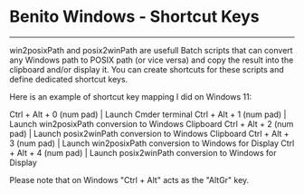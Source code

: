 # **Benito Windows - Shortcut Keys**

* * *

win2posixPath and posix2winPath are usefull Batch scripts that can convert any Windows path to POSIX path (or vice versa) and copy the result into the clipboard and/or display it.
You can create shortcuts for these scripts and define dedicated shortcut keys.

Here is an example of shortcut key mapping I did on Windows 11:

Ctrl + Alt + 0 (num pad)	|	Launch Cmder terminal
Ctrl + Alt + 1 (num pad)	|	Launch win2posixPath conversion to Windows Clipboard
Ctrl + Alt + 2 (num pad)	|	Launch posix2winPath conversion to Windows Clipboard
Ctrl + Alt + 3 (num pad)	|	Launch win2posixPath conversion to Windows for Display
Ctrl + Alt + 4 (num pad)	|	Launch posix2winPath conversion to Windows for Display

Please note that on Windows "Ctrl + Alt" acts as the "AltGr" key.

